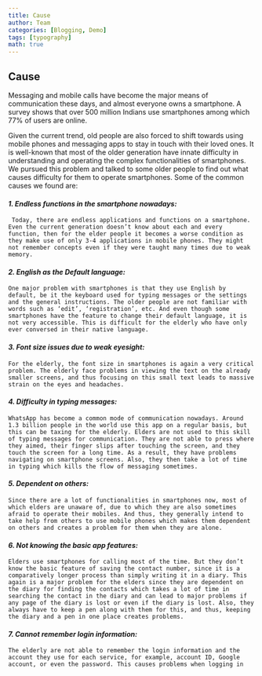 ```yaml
---
title: Cause
author: Team
categories: [Blogging, Demo]
tags: [typography]
math: true
---
```


## Cause


Messaging and mobile calls have become the major means of communication these days, and almost everyone owns a smartphone. A survey shows that over 500 million Indians use smartphones among which 77% of users are online.

Given the current trend, old people are also forced to shift towards using mobile phones and messaging apps to stay in touch with their loved ones. It is well-known that most of the older generation have innate difficulty in understanding and operating the complex functionalities of smartphones.
We pursued this problem and talked to some older people to find out what causes difficulty for them to operate smartphones. Some of the common causes we found are:

#### *1. Endless functions in the smartphone nowadays:* 
     Today, there are endless applications and functions on a smartphone. Even the current generation doesn’t know about each and every function, then for the elder people it becomes a worse condition as they make use of only 3-4 applications in mobile phones. They might not remember concepts even if they were taught many times due to weak memory.

#### *2. English as the Default language:*
    One major problem with smartphones is that they use English by default, be it the keyboard used for typing messages or the settings and the general instructions. The older people are not familiar with words such as ‘edit’, ‘registration’, etc. And even though some smartphones have the feature to change their default language, it is not very accessible. This is difficult for the elderly who have only ever conversed in their native language.

#### *3. Font size issues due to weak eyesight:*
    For the elderly, the font size in smartphones is again a very critical problem. The elderly face problems in viewing the text on the already smaller screens, and thus focusing on this small text leads to massive strain on the eyes and headaches.

#### *4. Difficulty in typing messages:*
    WhatsApp has become a common mode of communication nowadays. Around 1.3 billion people in the world use this app on a regular basis, but this can be taxing for the elderly. Elders are not used to this skill of typing messages for communication. They are not able to press where they aimed, their finger slips after touching the screen, and they touch the screen for a long time. As a result, they have problems navigating on smartphone screens. Also, they then take a lot of time in typing which kills the flow of messaging sometimes.

#### *5. Dependent on others:*
    Since there are a lot of functionalities in smartphones now, most of which elders are unaware of, due to which they are also sometimes afraid to operate their mobiles. And thus, they generally intend to take help from others to use mobile phones which makes them dependent on others and creates a problem for them when they are alone.

#### *6. Not knowing the basic app features:*
    Elders use smartphones for calling most of the time. But they don’t know the basic feature of saving the contact number, since it is a comparatively longer process than simply writing it in a diary. This again is a major problem for the elders since they are dependent on the diary for finding the contacts which takes a lot of time in searching the contact in the diary and can lead to major problems if any page of the diary is lost or even if the diary is lost. Also, they always have to keep a pen along with them for this, and thus, keeping the diary and a pen in one place creates problems.

#### *7. Cannot remember login information:*
    The elderly are not able to remember the login information and the account they use for each service, for example, account ID, Google account, or even the password. This causes problems when logging in